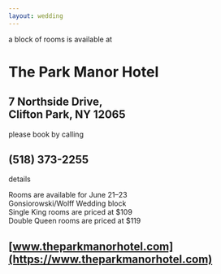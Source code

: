 ```yaml
---
layout: wedding
---
```

a block of rooms is available at

# The Park Manor Hotel

## 7 Northside Drive,<br/> Clifton Park, NY 12065
please book by calling

## (518) 373-2255
details

<p class="block">
Rooms are available for June 21&ndash;23<br/>
Gonsiorowski/Wolff Wedding block<br/>
Single King rooms are priced at $109<br/>
Double Queen rooms are priced at $119
</p>

## [www.theparkmanorhotel.com](https://www.theparkmanorhotel.com)
